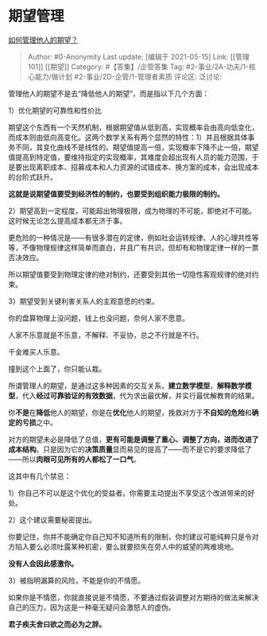 # 期望管理
[如何管理他人的期望？](https://www.zhihu.com/question/46415676/answer/1872244113)

> Author: #0-Anonymity
> Last update: [编辑于 2021-05-15]
> Link: [[管理101]] [[期望]]
> Category: #【答集】/企管答集
> Tag: #2-事业/2A-功夫/1-核心能力/做计划 #2-事业/2D-企管/1-管理者素质
> 评论区:
> 泛讨论:

管理他人的期望不是去“降低他人的期望”，而是指以下几个方面：

1）优化期望的可靠性和性价比

期望这个东西有一个天然机制，根据期望值从低到高，实现概率会由高向低变化，而成本则由低向高变化。这两个数学关系有两个显然的特性：1）并且根据具体事务不同，其变化曲线不是线性的。期望值提高一倍，实现概率下降不止一倍，期望值提高到特定值，要维持指定的实现概率，其难度会超出现有人员的能力范围，于是要出现离职成本、招募成本和人力资源的试错成本、换方案的成本，会出现成本的台阶式跃升。

**这就是说期望值要受到经济性的制约，也要受到组织能力极限的制约。**

2）期望高到一定程度，可能超出物理极限，成为物理的不可能，即绝对不可能。这时候无论怎么提高成本都无济于事。

更危险的一种情况是——有很多潜在的定律，例如社会运转规律、人的心理共性等等，不像物理规律这样简单而直白，并且广有共识，但却有和物理定律一样的一票否决效应。

所以期望值要受到物理定律的绝对制约，还要受到其他一切隐性客观规律的绝对约束。

3）期望受到关键利害关系人的主观意愿的约束。

你的盘算物理上没问题，钱上也没问题，奈何人家不愿意。

人家不乐意就是不乐意，不解释、不妥协，总之不行就是不行。

千金难买人乐意。

撞到这个上面了，你只能认栽。

所谓管理人的期望，是通过这多种因素的交互关系，**建立数学模型**，**解释数学模型**，代入**经过可靠验证的有效数据**，代为求出最优解，并实行最优解教育的结果。

你**不是**在**降低**他人的期望，你是在**优化**他人的期望，挽救对方于**不自知的危险**和**确定的亏损**之中。

对方的期望未必是降低了总值，**更有可能是调整了重心、调整了方向，进而改进了成本结构**。只是因为它的**决策质量**显而易见的提高了——而不是它的要求降低了——所以**肉眼可见所有的人都松了一口气**。

这其中有几个禁忌：

1）你自己不可以是这个优化的受益者。你需要主动提出不享受这个改进带来的好处。

2）这个建议需要秘密提出。

你要记住，你并不能确定你自己知不知道所有的限制，你的建议可能纯粹只是令对方陷入要么必须吐露某种机密，要么就要损失在旁人中的威望的两难境地。

**没有人会因此感激你。**

3）被指明漏算的风险，不能是你的不情愿。

如果你是不情愿，你就直接说是不情愿，不要通过假装调整对方期待的做法来解决自己的压力，因为这是一种毫无疑问会激怒人的虚伪。

**君子疾夫舍曰欲之而必为之辞。**
